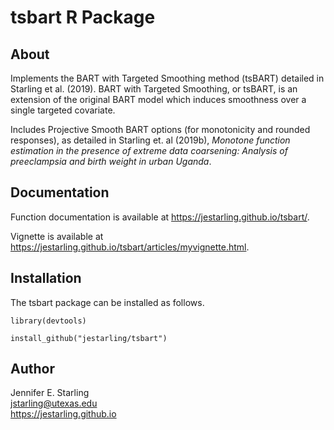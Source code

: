 # tsbart R Package

## About
Implements the BART with Targeted Smoothing method (tsBART) detailed in Starling et al. (2019).  BART with Targeted Smoothing, or tsBART, is an extension of the original BART model which induces smoothness over a single targeted covariate.  

Includes Projective Smooth BART options (for monotonicity and rounded responses), as detailed in Starling et. al (2019b), *Monotone function estimation in the presence of extreme data coarsening: Analysis of preeclampsia and birth weight in urban Uganda*.

## Documentation

Function documentation is available at https://jestarling.github.io/tsbart/.

Vignette is available at https://jestarling.github.io/tsbart/articles/myvignette.html.

## Installation

The tsbart package can be installed as follows.
```
library(devtools)

install_github("jestarling/tsbart")
```

## Author

Jennifer E. Starling  
jstarling@utexas.edu  
https://jestarling.github.io  

